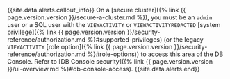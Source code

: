 {{site.data.alerts.callout_info}}
On a [secure cluster]({% link {{ page.version.version }}/secure-a-cluster.md %}), you must be an `admin` user or a SQL user with the `VIEWACTIVITY` or `VIEWACTIVITYREDACTED` [system privilege]({% link {{ page.version.version }}/security-reference/authorization.md %}#supported-privileges) (or the legacy `VIEWACTIVITY` [role option]({% link {{ page.version.version }}/security-reference/authorization.md %}#role-options)) to access this area of the DB Console. Refer to [DB Console security]({% link {{ page.version.version }}/ui-overview.md %}#db-console-access).
{{site.data.alerts.end}}
